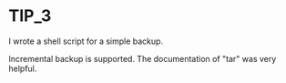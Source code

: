 # TIP_3
I wrote a shell script for a simple backup. 

Incremental backup is supported. The documentation of "tar" was very helpful. 
